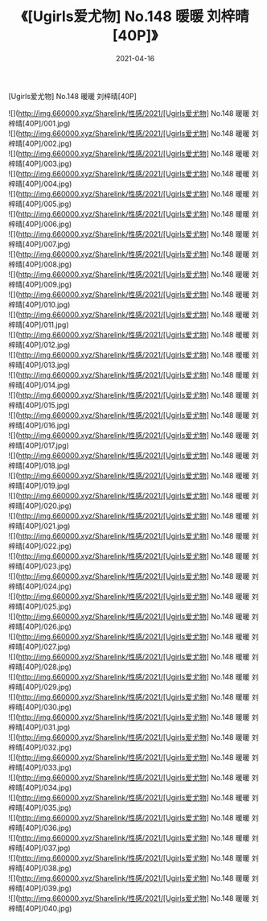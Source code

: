 ﻿---
layout: post
title:  《[Ugirls爱尤物] No.148 暖暖 刘梓晴[40P]》
date:   2021-04-16
img: http://img.660000.xyz/Sharelink/性感/2021/[Ugirls爱尤物] No.148 暖暖 刘梓晴[40P]/000.jpg
categories: [美女, 清纯, 唯美]
---

[Ugirls爱尤物] No.148 暖暖 刘梓晴[40P]

  ![](http://img.660000.xyz/Sharelink/性感/2021/[Ugirls爱尤物] No.148 暖暖 刘梓晴[40P]/001.jpg) <br> ![](http://img.660000.xyz/Sharelink/性感/2021/[Ugirls爱尤物] No.148 暖暖 刘梓晴[40P]/002.jpg) <br> ![](http://img.660000.xyz/Sharelink/性感/2021/[Ugirls爱尤物] No.148 暖暖 刘梓晴[40P]/003.jpg) <br> ![](http://img.660000.xyz/Sharelink/性感/2021/[Ugirls爱尤物] No.148 暖暖 刘梓晴[40P]/004.jpg) <br> ![](http://img.660000.xyz/Sharelink/性感/2021/[Ugirls爱尤物] No.148 暖暖 刘梓晴[40P]/005.jpg) <br> ![](http://img.660000.xyz/Sharelink/性感/2021/[Ugirls爱尤物] No.148 暖暖 刘梓晴[40P]/006.jpg) <br> ![](http://img.660000.xyz/Sharelink/性感/2021/[Ugirls爱尤物] No.148 暖暖 刘梓晴[40P]/007.jpg) <br> ![](http://img.660000.xyz/Sharelink/性感/2021/[Ugirls爱尤物] No.148 暖暖 刘梓晴[40P]/008.jpg) <br> ![](http://img.660000.xyz/Sharelink/性感/2021/[Ugirls爱尤物] No.148 暖暖 刘梓晴[40P]/009.jpg) <br> ![](http://img.660000.xyz/Sharelink/性感/2021/[Ugirls爱尤物] No.148 暖暖 刘梓晴[40P]/010.jpg) <br> ![](http://img.660000.xyz/Sharelink/性感/2021/[Ugirls爱尤物] No.148 暖暖 刘梓晴[40P]/011.jpg) <br> ![](http://img.660000.xyz/Sharelink/性感/2021/[Ugirls爱尤物] No.148 暖暖 刘梓晴[40P]/012.jpg) <br> ![](http://img.660000.xyz/Sharelink/性感/2021/[Ugirls爱尤物] No.148 暖暖 刘梓晴[40P]/013.jpg) <br> ![](http://img.660000.xyz/Sharelink/性感/2021/[Ugirls爱尤物] No.148 暖暖 刘梓晴[40P]/014.jpg) <br> ![](http://img.660000.xyz/Sharelink/性感/2021/[Ugirls爱尤物] No.148 暖暖 刘梓晴[40P]/015.jpg) <br> ![](http://img.660000.xyz/Sharelink/性感/2021/[Ugirls爱尤物] No.148 暖暖 刘梓晴[40P]/016.jpg) <br> ![](http://img.660000.xyz/Sharelink/性感/2021/[Ugirls爱尤物] No.148 暖暖 刘梓晴[40P]/017.jpg) <br> ![](http://img.660000.xyz/Sharelink/性感/2021/[Ugirls爱尤物] No.148 暖暖 刘梓晴[40P]/018.jpg) <br> ![](http://img.660000.xyz/Sharelink/性感/2021/[Ugirls爱尤物] No.148 暖暖 刘梓晴[40P]/019.jpg) <br> ![](http://img.660000.xyz/Sharelink/性感/2021/[Ugirls爱尤物] No.148 暖暖 刘梓晴[40P]/020.jpg) <br> ![](http://img.660000.xyz/Sharelink/性感/2021/[Ugirls爱尤物] No.148 暖暖 刘梓晴[40P]/021.jpg) <br> ![](http://img.660000.xyz/Sharelink/性感/2021/[Ugirls爱尤物] No.148 暖暖 刘梓晴[40P]/022.jpg) <br> ![](http://img.660000.xyz/Sharelink/性感/2021/[Ugirls爱尤物] No.148 暖暖 刘梓晴[40P]/023.jpg) <br> ![](http://img.660000.xyz/Sharelink/性感/2021/[Ugirls爱尤物] No.148 暖暖 刘梓晴[40P]/024.jpg) <br> ![](http://img.660000.xyz/Sharelink/性感/2021/[Ugirls爱尤物] No.148 暖暖 刘梓晴[40P]/025.jpg) <br> ![](http://img.660000.xyz/Sharelink/性感/2021/[Ugirls爱尤物] No.148 暖暖 刘梓晴[40P]/026.jpg) <br> ![](http://img.660000.xyz/Sharelink/性感/2021/[Ugirls爱尤物] No.148 暖暖 刘梓晴[40P]/027.jpg) <br> ![](http://img.660000.xyz/Sharelink/性感/2021/[Ugirls爱尤物] No.148 暖暖 刘梓晴[40P]/028.jpg) <br> ![](http://img.660000.xyz/Sharelink/性感/2021/[Ugirls爱尤物] No.148 暖暖 刘梓晴[40P]/029.jpg) <br> ![](http://img.660000.xyz/Sharelink/性感/2021/[Ugirls爱尤物] No.148 暖暖 刘梓晴[40P]/030.jpg) <br> ![](http://img.660000.xyz/Sharelink/性感/2021/[Ugirls爱尤物] No.148 暖暖 刘梓晴[40P]/031.jpg) <br> ![](http://img.660000.xyz/Sharelink/性感/2021/[Ugirls爱尤物] No.148 暖暖 刘梓晴[40P]/032.jpg) <br> ![](http://img.660000.xyz/Sharelink/性感/2021/[Ugirls爱尤物] No.148 暖暖 刘梓晴[40P]/033.jpg) <br> ![](http://img.660000.xyz/Sharelink/性感/2021/[Ugirls爱尤物] No.148 暖暖 刘梓晴[40P]/034.jpg) <br> ![](http://img.660000.xyz/Sharelink/性感/2021/[Ugirls爱尤物] No.148 暖暖 刘梓晴[40P]/035.jpg) <br> ![](http://img.660000.xyz/Sharelink/性感/2021/[Ugirls爱尤物] No.148 暖暖 刘梓晴[40P]/036.jpg) <br> ![](http://img.660000.xyz/Sharelink/性感/2021/[Ugirls爱尤物] No.148 暖暖 刘梓晴[40P]/037.jpg) <br> ![](http://img.660000.xyz/Sharelink/性感/2021/[Ugirls爱尤物] No.148 暖暖 刘梓晴[40P]/038.jpg) <br> ![](http://img.660000.xyz/Sharelink/性感/2021/[Ugirls爱尤物] No.148 暖暖 刘梓晴[40P]/039.jpg) <br> ![](http://img.660000.xyz/Sharelink/性感/2021/[Ugirls爱尤物] No.148 暖暖 刘梓晴[40P]/040.jpg) <br>